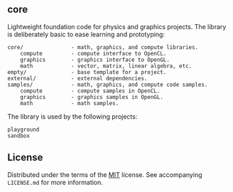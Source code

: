## core

Lightweight foundation code for physics and graphics projects. The library is
deliberately basic to ease learning and prototyping:

    core/               - math, graphics, and compute libraries.
        compute         - compute interface to OpenCL.
        graphics        - graphics interface to OpenGL.
        math            - vector, matrix, linear algebra, etc.
    empty/              - base template for a project.
    external/           - external dependencies.
    samples/            - math, graphics, and compute code samples.
        compute         - compute samples in OpenCL.
        graphics        - graphics samples in OpenGL.
        math            - math samples.

The library is used by the following projects:

    playground
    sandbox

## License

Distributed under the terms of the [MIT](https://choosealicense.com/licenses/mit/) license. See  accompanying `LICENSE.md` for more information.
